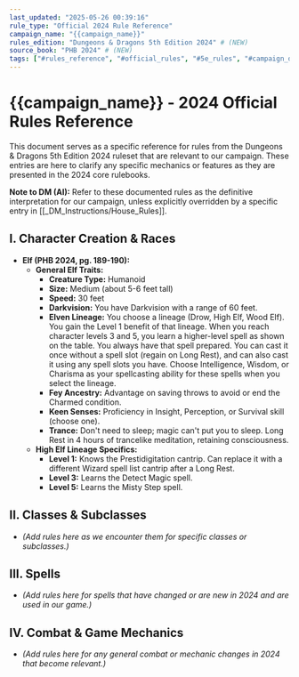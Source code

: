 ```yaml
---
last_updated: "2025-05-26 00:39:16"
rule_type: "Official 2024 Rule Reference"
campaign_name: "{{campaign_name}}"
rules_edition: "Dungeons & Dragons 5th Edition 2024" # (NEW)
source_book: "PHB 2024" # (NEW)
tags: ["#rules_reference", "#official_rules", "#5e_rules", "#campaign_data", "#rulebook", "#character_creation", "#races", "#classes", "#spells"] # (NEW/ENHANCED)
---
```

# {{campaign_name}} - 2024 Official Rules Reference

This document serves as a specific reference for rules from the Dungeons & Dragons 5th Edition 2024 ruleset that are relevant to our campaign. These entries are here to clarify any specific mechanics or features as they are presented in the 2024 core rulebooks.

**Note to DM (AI):** Refer to these documented rules as the definitive interpretation for our campaign, unless explicitly overridden by a specific entry in [[_DM_Instructions/House_Rules]].

## I. Character Creation & Races
* **Elf (PHB 2024, pg. 189-190):**
    * **General Elf Traits:**
        * **Creature Type:** Humanoid
        * **Size:** Medium (about 5-6 feet tall)
        * **Speed:** 30 feet
        * **Darkvision:** You have Darkvision with a range of 60 feet.
        * **Elven Lineage:** You choose a lineage (Drow, High Elf, Wood Elf). You gain the Level 1 benefit of that lineage. When you reach character levels 3 and 5, you learn a higher-level spell as shown on the table. You always have that spell prepared. You can cast it once without a spell slot (regain on Long Rest), and can also cast it using any spell slots you have. Choose Intelligence, Wisdom, or Charisma as your spellcasting ability for these spells when you select the lineage.
        * **Fey Ancestry:** Advantage on saving throws to avoid or end the Charmed condition.
        * **Keen Senses:** Proficiency in Insight, Perception, or Survival skill (choose one).
        * **Trance:** Don't need to sleep; magic can't put you to sleep. Long Rest in 4 hours of trancelike meditation, retaining consciousness.
    * **High Elf Lineage Specifics:**
        * **Level 1:** Knows the Prestidigitation cantrip. Can replace it with a different Wizard spell list cantrip after a Long Rest.
        * **Level 3:** Learns the Detect Magic spell.
        * **Level 5:** Learns the Misty Step spell.

## II. Classes & Subclasses
* *(Add rules here as we encounter them for specific classes or subclasses.)*

## III. Spells
* *(Add rules here for spells that have changed or are new in 2024 and are used in our game.)*

## IV. Combat & Game Mechanics
* *(Add rules here for any general combat or mechanic changes in 2024 that become relevant.)*